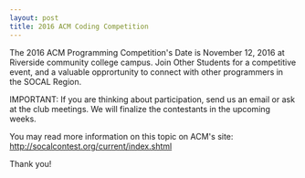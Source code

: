 ```yaml
---
layout: post
title: 2016 ACM Coding Competition
---
```


The 2016 ACM Programming Competition's Date is November 12, 2016 at Riverside community college campus. 
Join Other Students for a competitive event, and a valuable opprortunity to connect with other programmers in the SOCAL Region. 


IMPORTANT: If you are thinking about participation, send us an email or ask at the club meetings. We will finalize the contestants in the upcoming weeks.

You may read more information on this topic on ACM's site:
http://socalcontest.org/current/index.shtml

Thank you!
